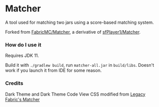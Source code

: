 # Matcher

A tool used for matching two jars using a score-based matching system.

Forked from [FabricMC/Matcher](https://github.com/FabricMC/Matcher), a derivative of [sfPlayer1/Matcher](https://github.com/sfPlayer1/Matcher).

### How do I use it

Requires JDK 11.

Build it with `./gradlew build`, run `matcher-all.jar` in `build/libs`. Doesn't work if you launch it from IDE for some reason.

### Credits

Dark Theme and Dark Theme Code View CSS modified from [Legacy Fabric's Matcher](https://github.com/Legacy-Fabric/Matcher)